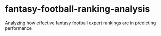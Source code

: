 # fantasy-football-ranking-analysis
Analyzing how effective fantasy football expert rankings are in predicting performance
